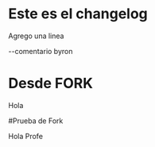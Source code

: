 # Este es el changelog

Agrego una linea

--comentario byron

# Desde FORK

Hola

#Prueba de Fork

Hola Profe
